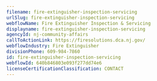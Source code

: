 ```yaml
---
filename: fire-extinguisher-inspection-servicing
urlSlug: fire-extinguisher-inspection-servicing
webflowName: Fire Extinguisher Inspection & Servicing
displayname: fire-extinguisher-inspection-servicing
agencyId: nj-community-affairs
callToActionLink: https://firesolutions.dca.nj.gov/
webflowIndustry: Fire Extinguisher
divisionPhone: 609-984-7860
id: fire-extinguisher-inspection-servicing
webflowId: 640b846803e093f277dd74e6
licenseCertificationClassification: CONTACT
---
```


